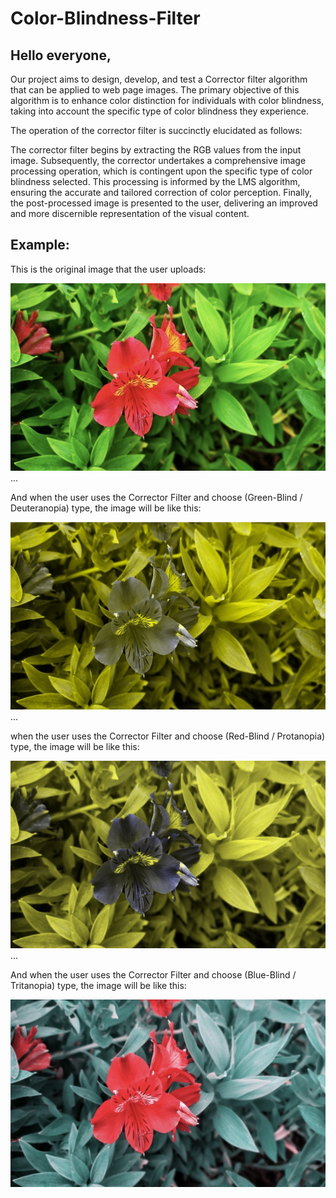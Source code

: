 # Color-Blindness-Filter


## Hello everyone,
Our project aims to design, develop, and test a Corrector filter algorithm that can be applied to web page images. 
The primary objective of this algorithm is to enhance color distinction for individuals with color blindness, 
taking into account the specific type of color blindness they experience.


The operation of the corrector filter is succinctly elucidated as follows:

The corrector filter begins by extracting the RGB values from the input image.
Subsequently, the corrector undertakes a comprehensive image processing operation, which is contingent upon the specific type of color blindness selected. This processing is informed by the LMS algorithm, ensuring the accurate and tailored correction of color perception.
Finally, the post-processed image is presented to the user, delivering an improved and more discernible representation of the visual content.


## Example:

This is the original image that the user uploads:
<div>
  <img src = "OriginalPic.png" width = "600" height = "300">
</div>
...


And when the user uses the Corrector Filter and choose (Green-Blind / Deuteranopia) type, the image will be like this:
<div>
 <img src = "correctorPic.png" width = "600" height = "300">
<div>
...

when the user uses the Corrector Filter and choose (Red-Blind / Protanopia) type, the image will be like this:
<div>
 <img src = "ProtanopiaFilterPic.png" width = "600" height = "300">
<div>
...

And when the user uses the Corrector Filter and choose (Blue-Blind / Tritanopia) type, the image will be like this:
<div>
 <img src = "TritanopiaFilterPic.png" width = "600" height = "300">
<div>
